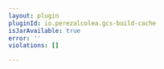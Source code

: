 ```yaml
---
layout: plugin
pluginId: io.perezalcolea.gcs-build-cache
isJarAvailable: true
error: ''
violations: []

---
```

